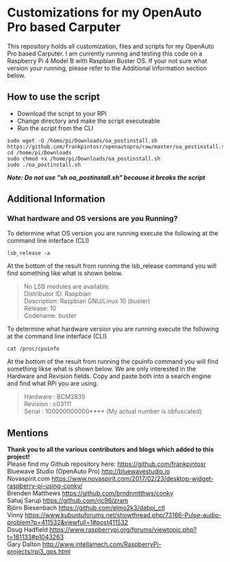 # Customizations for my OpenAuto Pro based Carputer
This repository holds all customization, files and scripts for my OpenAuto Pro based Carputer. I am currently running and testing this code on a Raspberry Pi 4 Model B with Raspbian Buster OS.  If your not sure what version your running, please refer to the Additional Information section below.  

## How to use the script
* Download the script to your RPI
* Change directory and make the script executeable
* Run the script from the CLI

```
sudo wget -O /home/pi/Downloads/oa_postinstall.sh https://github.com/frankpintosr/openautopro/raw/master/oa_postinstall.sh
cd /home/pi/Downloads
sudo chmod +x /home/pi/Downloads/oa_postinstall.sh
sudo ./oa_postinstall.sh
```
**_Note: Do not use "sh oa_postinstall.sh" because it breaks the script_**

## Additional Information
### What hardware and OS versions are you Running? <br>
To determine what OS version you are running execute the following at the command line interface (CLI)
```
lsb_release -a
```
At the bottom of the result from running the lsb_release command you will find something like what is shown below.
>No LSB modules are available. <br>
>Distributor ID:	Raspbian <br>
>Description:	Raspbian GNU/Linux 10 (buster) <br>
>Release:	10 <br>
>Codename:	buster <br>

To determine what hardware version you are running execute the following at the command line interface (CLI)
```
cat /proc/cpuinfo
```
At the bottom of the result from running the cpuinfo command you will find something likse what is shown below.  We are only interested in the Hardware and Revision fields.  Copy and paste both into a search engine and find what RPi you are using.
>Hardware	: BCM2835 <br>
>Revision	: c03111 <br>
>Serial		: 100000000000****  (My actual number is obfuscated) <br>

## Mentions
**Thank you to all the various contributors and blogs which added to this project!** <br>
Please find my Github repository here: https://github.com/frankpintosr <br>
Bluewave Studio (OpenAuto Pro) http://bluewavestudio.io <br>
Novaspirit.com https://www.novaspirit.com/2017/02/23/desktop-widget-raspberry-pi-using-conky/ <br>
Brenden Matthews https://github.com/brndnmtthws/conky <br>
Sahaj Sarup https://github.com/ric96/zram <br>
Björn Biesenbach https://github.com/elmo2k3/dabpi_ctl <br>
Vinny https://www.kubuntuforums.net/showthread.php/73166-Pulse-audio-problem?p=411532&viewfull=1#post411532 <br>
Doug Hadfield https://www.raspberrypi.org/forums/viewtopic.php?t=161133#p1043263 <br>
Gary Dalton http://www.intellamech.com/RaspberryPi-projects/rpi3_gps.html <br>
